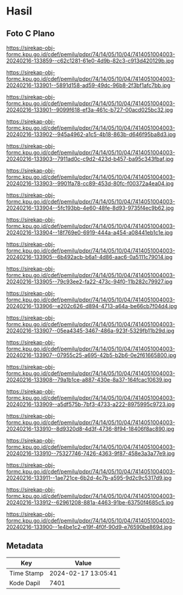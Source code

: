 # Hasil

## Foto C Plano

https://sirekap-obj-formc.kpu.go.id/cdef/pemilu/pdpr/74/14/05/10/04/7414051004003-20240216-133859--c62c1281-61e0-4d9b-82c3-c913d420129b.jpg

https://sirekap-obj-formc.kpu.go.id/cdef/pemilu/pdpr/74/14/05/10/04/7414051004003-20240216-133901--5891d158-ad59-49dc-96b8-2f3bf1afc7bb.jpg

https://sirekap-obj-formc.kpu.go.id/cdef/pemilu/pdpr/74/14/05/10/04/7414051004003-20240216-133901--9099f618-ef3a-461c-b727-00acd025bc32.jpg

https://sirekap-obj-formc.kpu.go.id/cdef/pemilu/pdpr/74/14/05/10/04/7414051004003-20240216-133902--945a4962-a1c5-4b18-863b-d646f95ba8d3.jpg

https://sirekap-obj-formc.kpu.go.id/cdef/pemilu/pdpr/74/14/05/10/04/7414051004003-20240216-133903--7911ad0c-c9d2-423d-b457-ba95c343fbaf.jpg

https://sirekap-obj-formc.kpu.go.id/cdef/pemilu/pdpr/74/14/05/10/04/7414051004003-20240216-133903--9901fa78-cc89-453d-80fc-f00372a4ea04.jpg

https://sirekap-obj-formc.kpu.go.id/cdef/pemilu/pdpr/74/14/05/10/04/7414051004003-20240216-133904--5fc193bb-4e60-48fe-8d93-9735f4ec9b62.jpg

https://sirekap-obj-formc.kpu.go.id/cdef/pemilu/pdpr/74/14/05/10/04/7414051004003-20240216-133904--18f769e0-6919-444a-a454-a08441eb1c1e.jpg

https://sirekap-obj-formc.kpu.go.id/cdef/pemilu/pdpr/74/14/05/10/04/7414051004003-20240216-133905--6b492acb-b6a1-4d86-aac6-0a5111c79014.jpg

https://sirekap-obj-formc.kpu.go.id/cdef/pemilu/pdpr/74/14/05/10/04/7414051004003-20240216-133905--79c93ee2-fa22-473c-94f0-11b282c79927.jpg

https://sirekap-obj-formc.kpu.go.id/cdef/pemilu/pdpr/74/14/05/10/04/7414051004003-20240216-133906--e202c626-d894-4713-a64a-be66cb7f04d4.jpg

https://sirekap-obj-formc.kpu.go.id/cdef/pemilu/pdpr/74/14/05/10/04/7414051004003-20240216-133907--05ea4345-3467-486a-923f-5329fb11b29d.jpg

https://sirekap-obj-formc.kpu.go.id/cdef/pemilu/pdpr/74/14/05/10/04/7414051004003-20240216-133907--07955c25-a695-42b5-b2b6-0e2f61665800.jpg

https://sirekap-obj-formc.kpu.go.id/cdef/pemilu/pdpr/74/14/05/10/04/7414051004003-20240216-133908--79a1b1ce-a887-430e-8a37-164fcac10639.jpg

https://sirekap-obj-formc.kpu.go.id/cdef/pemilu/pdpr/74/14/05/10/04/7414051004003-20240216-133909--a5df575b-7bf3-4733-a222-8975995c9723.jpg

https://sirekap-obj-formc.kpu.go.id/cdef/pemilu/pdpr/74/14/05/10/04/7414051004003-20240216-133910--8d9320d8-4d3f-4736-8f94-18406f8ac890.jpg

https://sirekap-obj-formc.kpu.go.id/cdef/pemilu/pdpr/74/14/05/10/04/7414051004003-20240216-133910--75327746-7426-4363-9f87-458e3a3a77e9.jpg

https://sirekap-obj-formc.kpu.go.id/cdef/pemilu/pdpr/74/14/05/10/04/7414051004003-20240216-133911--1ae721ce-6b2d-4c7b-a595-9d2c9c5317d9.jpg

https://sirekap-obj-formc.kpu.go.id/cdef/pemilu/pdpr/74/14/05/10/04/7414051004003-20240216-133912--62961208-881a-4463-91be-63750f4685c5.jpg

https://sirekap-obj-formc.kpu.go.id/cdef/pemilu/pdpr/74/14/05/10/04/7414051004003-20240216-133900--1e4be1c2-e19f-4f0f-90d9-e76590be869d.jpg


## Metadata

| Key        | Value               |
| ---------- | ------------------- |
| Time Stamp | 2024-02-17 13:05:41 |
| Kode Dapil | 7401                |



